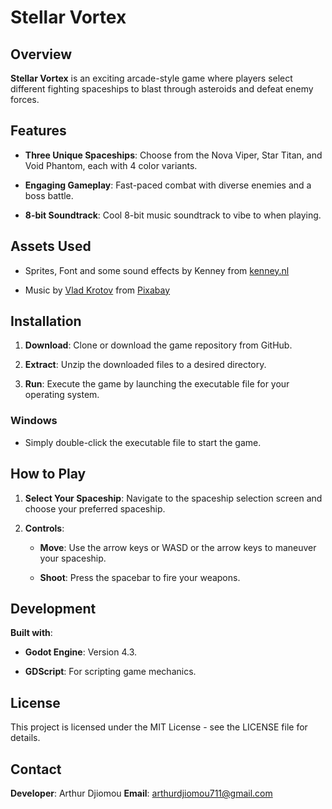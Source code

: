 # Stellar Vortex

## Overview

**Stellar Vortex** is an exciting arcade-style game where players select different fighting spaceships to blast through asteroids and defeat enemy forces.

## Features

- **Three Unique Spaceships**: Choose from the Nova Viper, Star Titan, and Void Phantom, each with 4 color variants.
    
- **Engaging Gameplay**: Fast-paced combat with diverse enemies and a boss battle.
    
- **8-bit Soundtrack**: Cool 8-bit music soundtrack to vibe to when playing.
    

## Assets Used
- Sprites, Font and some sound effects by Kenney from [kenney.nl](https://kenney.nl/)
	
-  Music by <a href="https://pixabay.com/users/moodmode-33139253/?utm_source=link-attribution&utm_medium=referral&utm_campaign=music&utm_content=245249">Vlad Krotov</a> from <a href="https://pixabay.com//?utm_source=link-attribution&utm_medium=referral&utm_campaign=music&utm_content=245249">Pixabay</a>
	

## Installation

1. **Download**: Clone or download the game repository from GitHub.
    
2. **Extract**: Unzip the downloaded files to a desired directory.
    
3. **Run**: Execute the game by launching the executable file for your operating system.
    

### Windows

- Simply double-click the executable file to start the game.
    

## How to Play

1. **Select Your Spaceship**: Navigate to the spaceship selection screen and choose your preferred spaceship.
    
2. **Controls**:
    
    - **Move**: Use the arrow keys or WASD or the arrow keys to maneuver your spaceship.
        
    - **Shoot**: Press the spacebar to fire your weapons.
        

## Development

**Built with**:

- **Godot Engine**: Version 4.3.
    
- **GDScript**: For scripting game mechanics.
    

## License

This project is licensed under the MIT License - see the LICENSE file for details.

## Contact

**Developer**: Arthur Djiomou **Email**: arthurdjiomou711@gmail.com
